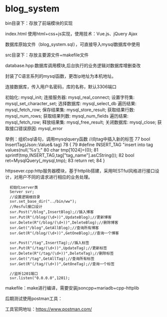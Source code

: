 # blog_system

bin目录下：存放了前端模块的实现

index.html 使用html+css+js实现，使用技术：Vue.js、jQuery Ajax

数据库原始文件（blog_system.sql），可直接导入mysql数据库中使用

src目录下：存放主要源文件+makefile文件

database.hpp:数据库调用模块,后台执行的业务逻辑对数据库增删查改

封装了C语言系列的mysql函数，更改ip地址为本机地址。

连接数据库，传入用户名密码，库的名称，默认3306端口  

初始化: mysql_init;
连接服务器: mysql_real_connect; 
设置字符集: mysql_set_character_set;
选择数据库: mysql_select_db
遍历结果: mysql_fetch_row;
保存结果集: mysql_store_result;
获取结果行数: mysql_num_rows;
获取结果列数: mysql_num_fields
遍历结果: mysql_fetch_row;
释放结果集: mysql_free_result;
关闭数据库: mysql_close;
获取接口错误原因: mysql_error

举例：组织sql语句，调用mysqlquery函数
 //向tag中插入新的标签
 77     bool InsertTag(Json::Value& tag)
 78     {
 79         #define INSERT_TAG "insert into tag values(null,'%s');"
 80         char tmp[1024]={0};
 81         sprintf(tmp,INSERT_TAG,tag["tag_name"].asCString());
 82         bool ret=MysqlQuery(_mysql,tmp);
 83         return ret;
 84     }


httpsever.cpp:http服务器模块，基于httplib搭建，采用RESTful风格进行接口设计，对用户不同的请求进行相应的业务处理。
      
      初始化server类
      Server svr;
      //设置逻辑根目录
      svr.set_base_dir("../bin/ww");  
      //Resful接口设计
      svr.Post("/blog",InsertBlog);//插入博客
      svr.Put(R"(/blog/(\d+))",UpdateBlog);//更新博客
      svr.Delete(R"(/blog/(\d+))",DeleteBlog);//删除博客
      svr.Get("/blog",GetAllBlog);//查询所有博客
      svr.Get(R"(/blog/(\d+))",GetOneBlog);//查询一个博客
  
      svr.Post("/tag",InsertTag);//插入标签
      svr.Put(R"(/tag/(\d+))",UpdateTag);//更新标签
      svr.Delete(R"(/tag/(\d+))",DeleteTag);//删除标签
      svr.Get("/tag",GetAllTag);//查询所有标签
      svr.Get(R"(/tag/(\d+))",GetOneTag);//查询一个标签
      
      //监听1201端口
      svr.listen("0.0.0.0",1201);


makefile：make进行编译，需要安装jsoncpp+mariadb+cpp-httplib

后期测试使用postman工具：
    
工具官网地址：https://www.postman.com/

